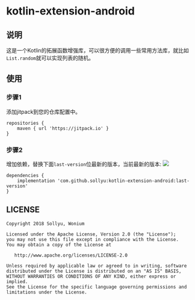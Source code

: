 # kotlin-extension-android

## 说明

这是一个Kotlin的拓展函数增强库，可以很方便的调用一些常用方法库，就比如`List.random`就可以实现列表的随机。

## 使用

### 步骤1

添加jitpack到您的仓库配置中。
```
repositories {
	maven { url 'https://jitpack.io' }
}
```

### 步骤2

增加依赖，替换下面`last-version`位最新的版本，当前最新的版本: [![](https://jitpack.io/v/sollyu/kotlin-extension-android.svg)](https://jitpack.io/#sollyu/kotlin-extension-android)

```
dependencies {
	implementation 'com.github.sollyu:kotlin-extension-android:last-version'
}
```

## LICENSE

```text
Copyright 2018 Sollyu, Wonium

Licensed under the Apache License, Version 2.0 (the "License");
you may not use this file except in compliance with the License.
You may obtain a copy of the License at

   http://www.apache.org/licenses/LICENSE-2.0

Unless required by applicable law or agreed to in writing, software
distributed under the License is distributed on an "AS IS" BASIS,
WITHOUT WARRANTIES OR CONDITIONS OF ANY KIND, either express or implied.
See the License for the specific language governing permissions and
limitations under the License.
```